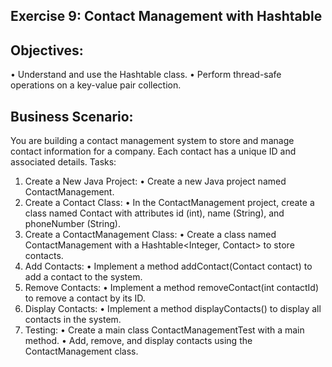 ## Exercise 9: Contact Management with Hashtable

## Objectives:
•	Understand and use the Hashtable class.
•	Perform thread-safe operations on a key-value pair collection.

## Business Scenario: 
You are building a contact management system to store and manage contact information for a company. Each contact has a unique ID and associated details.
Tasks:
1.	Create a New Java Project:
•	Create a new Java project named ContactManagement.
2.	Create a Contact Class:
•	In the ContactManagement project, create a class named Contact with attributes id (int), name (String), and phoneNumber (String).
3.	Create a ContactManagement Class:
•	Create a class named ContactManagement with a Hashtable<Integer, Contact> to store contacts.
4.	Add Contacts:
•	Implement a method addContact(Contact contact) to add a contact to the system.
5.	Remove Contacts:
•	Implement a method removeContact(int contactId) to remove a contact by its ID.
6.	Display Contacts:
•	Implement a method displayContacts() to display all contacts in the system.
7.	Testing:
•	Create a main class ContactManagementTest with a main method.
•	Add, remove, and display contacts using the ContactManagement class.
